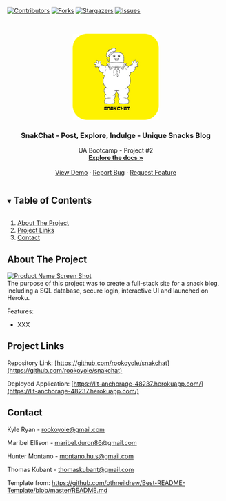 <!--
*** Thanks for checking out the Best-README-Template. If you have a suggestion
*** that would make this better, please fork the repo and create a pull request
*** or simply open an issue with the tag "enhancement".
*** Thanks again! Now go create something AMAZING! :D
***
***
***
*** To avoid retyping too much info. Do a search and replace for the following:
*** github_username, repo_name, twitter_handle, email, project_title, project_description
-->



<!-- PROJECT SHIELDS -->
<!--
*** I'm using markdown "reference style" links for readability.
*** Reference links are enclosed in brackets [ ] instead of parentheses ( ).
*** See the bottom of this document for the declaration of the reference variables
*** for contributors-url, forks-url, etc. This is an optional, concise syntax you may use.
*** https://www.markdownguide.org/basic-syntax/#reference-style-links
-->
[![Contributors][contributors-shield]][contributors-url]
[![Forks][forks-shield]][forks-url]
[![Stargazers][stars-shield]][stars-url]
[![Issues][issues-shield]][issues-url]



<!-- PROJECT LOGO -->
<br />
<p align="center">
  <a href="https://github.com/rookoyole/snakchat">
    <img src="./public/images/logo.jpg" alt="Logo" width="200" height="200">
  </a>

  <h3 align="center">SnakChat - Post, Explore, Indulge - Unique Snacks Blog</h3>

  <p align="center">
    UA Bootcamp - Project #2
        <br />
        <a href="https://github.com/rookoyole/snakchat"><strong>Explore the docs »</strong></a>
        <br />
        <br />
        <a href="https://github.com/rookoyole/snakchat">View Demo</a>
        ·
        <a href="https://github.com/rookoyole/snakchat/issues">Report Bug</a>
        ·
        <a href="https://github.com/rookoyole/snakchat/issues">Request Feature</a>
  </p>
</p>



<!-- TABLE OF CONTENTS -->
<details open="open">
  <summary><h2 style="display: inline-block">Table of Contents</h2></summary>
  <ol>
    <li><a href="#about-the-project">About The Project</a></li>
    <li><a href="#project-links">Project Links</a></li>
    <li><a href="#contact">Contact</a></li>
  </ol>
</details>



<!-- ABOUT THE PROJECT -->
## About The Project

[![Product Name Screen Shot][product-screenshot]](public/images/screenshot.png)
<br />
The purpose of this project was to create a full-stack site for a snack blog, including a SQL database, secure login, interactive UI and launched on Heroku.

Features:
* XXX

<!-- PROJECT LINKS -->
## Project Links

Repository Link: [https://github.com/rookoyole/snakchat](https://github.com/rookoyole/snakchat)

Deployed Application: [https://lit-anchorage-48237.herokuapp.com/](https://lit-anchorage-48237.herokuapp.com/)

<!-- CONTACT -->
## Contact

Kyle Ryan - rookoyole@gmail.com

Maribel Ellison - maribel.duron86@gmail.com

Hunter Montano - montano.hu.s@gmail.com

Thomas Kubant - thomaskubant@gmail.com

Template from: https://github.com/othneildrew/Best-README-Template/blob/master/README.md

<!-- MARKDOWN LINKS & IMAGES -->
<!-- https://www.markdownguide.org/basic-syntax/#reference-style-links -->
[contributors-shield]: https://img.shields.io/github/contributors/rookoyole/snakchat.svg?style=for-the-badge
[contributors-url]: https://github.com/rookoyole/snakchat/graphs/contributors
[forks-shield]: https://img.shields.io/github/forks/rookoyole/snakchat.svg?style=for-the-badge
[forks-url]: https://github.com/rookoyole/snakchat/network/members
[stars-shield]: https://img.shields.io/github/stars/rookoyole/snakchat.svg?style=for-the-badge
[stars-url]: https://github.com/rookoyole/snakchat/stargazers
[issues-shield]: https://img.shields.io/github/issues/rookoyole/snakchat.svg?style=for-the-badge
[issues-url]: https://github.com/rookoyole/snakchat/issues
[product-screenshot]: public/images/screenshot.png